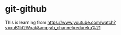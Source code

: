# git-github
This is learning from https://www.youtube.com/watch?v=xuB1Id2Wxak&amp;ab_channel=edureka%21
